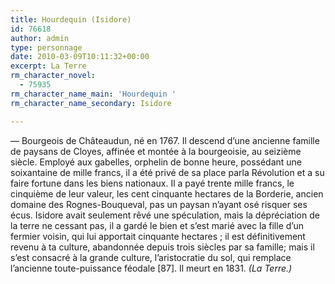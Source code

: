 ```yaml
---
title: Hourdequin (Isidore)
id: 76618
author: admin
type: personnage
date: 2010-03-09T10:11:32+00:00
excerpt: La Terre
rm_character_novel:
  - 75935
rm_character_name_main: 'Hourdequin '
rm_character_name_secondary: Isidore

---
```

— Bourgeois de Châteaudun, né en 1767. Il descend d&rsquo;une ancienne famille de paysans de Cloyes, affinée et montée à la bourgeoisie, au seizième siècle. Employé aux gabelles, orphelin de bonne heure, possédant une soixantaine de mille francs, il a été privé de sa place parla Révolution et a su faire fortune dans les biens nationaux. Il a payé trente mille francs, le cinquième de leur valeur, les cent cinquante hectares de la Borderie, ancien domaine des Rognes-Bouqueval, pas un paysan n&rsquo;ayant osé risquer ses écus. Isidore avait seulement rêvé une spéculation, mais la dépréciation de la terre ne cessant pas, il a gardé le bien et s&rsquo;est marié avec la fille d&rsquo;un fermier voisin, qui lui apportait cinquante hectares ; il est définitivement revenu à ta culture, abandonnée depuis trois siècles par sa famille; mais il s&rsquo;est consacré à la grande culture, l&rsquo;aristocratie du sol, qui remplace l&rsquo;ancienne toute-puissance féodale [87]. Il meurt en 1831. _(La Terre.)_